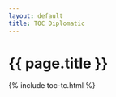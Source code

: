 ```yaml
---
layout: default
title: TOC Diplomatic
---
```

<div class="page">
  <h1 class="page-title">{{ page.title }}</h1>
{% include toc-tc.html %}
</div>
